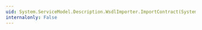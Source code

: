 ```yaml
---
uid: System.ServiceModel.Description.WsdlImporter.ImportContract(System.Web.Services.Description.PortType)
internalonly: False
---
```

